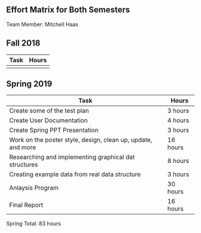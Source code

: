 ## Effort Matrix for Both Semesters 

Team Member: Mitchell Haas 

## Fall 2018 
|Task|Hours|
|------|------|
|||

## Spring 2019
|Task|Hours|
|------|------|
|Create some of the test plan|3 hours|
|Create User Documentation|4 hours|
|Create Spring PPT Presentation|3 hours|
|Work on the poster style, design, clean up, update, and more|16 hours|
|Researching and implementing graphical dat structures|8 hours|
|Creating example data from real data structure|3 hours|
|Anlaysis Program|30 hours|
|Final Report|16 hours|

Spring Total: 83 hours 
